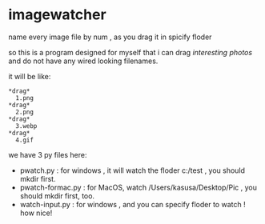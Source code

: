 # imagewatcher
name every image file by num , as you drag it in spicify floder

so
this is a program designed for myself
that i can drag *interesting photos* and do not have any wired looking filenames.

it will be like:
```
*drag*
  1.png
*drag*
  2.png
*drag*
  3.webp
*drag*
  4.gif  
```


we have 3 py files here:
- pwatch.py : for windows , it will watch the floder c:/test , you should mkdir first.
- pwatch-formac.py :  for MacOS, watch /Users/kasusa/Desktop/Pic ,  you should mkdir first, too.
- watch-input.py : for windows , and you can specify floder to watch ! how nice! 
